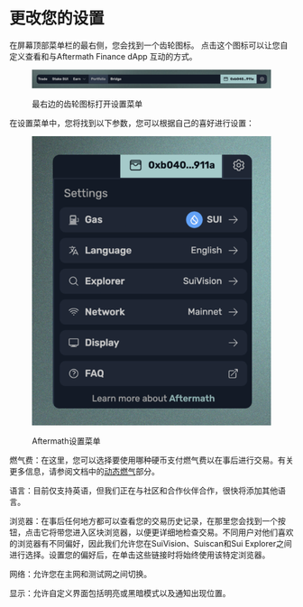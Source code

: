 # 更改您的设置

在屏幕顶部菜单栏的最右侧，您会找到一个齿轮图标。 点击这个图标可以让您自定义查看和与Aftermath Finance dApp 互动的方式。

<figure><img src="../../.gitbook/assets/spaces_meKfXaQnIP3bbI1AdlVX_uploads_bsALhx7QSPD11NjlKolZ_Screenshot 2024-02-21 at 8.webp" alt=""><figcaption><p>最右边的齿轮图标打开设置菜单</p></figcaption></figure>

在设置菜单中，您将找到以下参数，您可以根据自己的喜好进行设置：

<figure><img src="../../.gitbook/assets/spaces_meKfXaQnIP3bbI1AdlVX_uploads_W13AG5gWm98GARC90sYL_Screenshot 2024-02-21 at 11.webp" alt=""><figcaption><p>Aftermath设置菜单</p></figcaption></figure>

燃气费：在这里，您可以选择要使用哪种硬币支付燃气费以在事后进行交易。有关更多信息，请参阅文档中的[动态燃气](../dong-tai-qi-ti.md)部分。

语言：目前仅支持英语，但我们正在与社区和合作伙伴合作，很快将添加其他语言。

浏览器：在事后任何地方都可以查看您的交易历史记录，在那里您会找到一个按钮，点击它将带您进入区块浏览器，以便更详细地检查交易。不同用户对他们喜欢的浏览器有不同偏好，因此我们允许您在SuiVision、Suiscan和Sui Explorer之间进行选择。设置您的偏好后，在单击这些链接时将始终使用该特定浏览器。

网络：允许您在主网和测试网之间切换。

显示：允许自定义界面包括明亮或黑暗模式以及通知出现位置。
